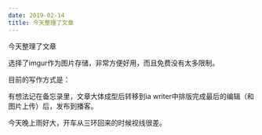 ```yaml
---
date: 2019-02-14
title: 今天整理了文章
---
```

今天整理了文章

选择了imgur作为图片存储，非常方便好用，而且免费没有太多限制。

目前的写作方式是：

有想法记在备忘录里，文章大体成型后转移到ia writer中排版完成最后的编辑（和图片上传）后，发布到播客。

今天晚上雨好大，开车从三环回来的时候视线很差。
